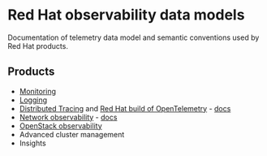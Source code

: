 # Red Hat observability data models

Documentation of telemetry data model and semantic conventions used by Red Hat products.

## Products
* [Monitoring](https://docs.openshift.com/container-platform/latest/monitoring/monitoring-overview.html)
* [Logging](https://docs.openshift.com/container-platform/latest/logging/cluster-logging.html)
* [Distributed Tracing](https://docs.openshift.com/container-platform/4.15/distr_tracing/distr_tracing_arch/distr-tracing-architecture.html) and [Red Hat build of OpenTelemetry](https://docs.openshift.com/container-platform/latest/otel/otel-installing.html) - [docs](./distributed-tracing.md)
* [Network observability](https://docs.openshift.com/container-platform/latest/network_observability/network-observability-overview.html) - [docs](./network-observability.md)
* [OpenStack observability](./rhoso-observability.md)
* Advanced cluster management
* Insights
